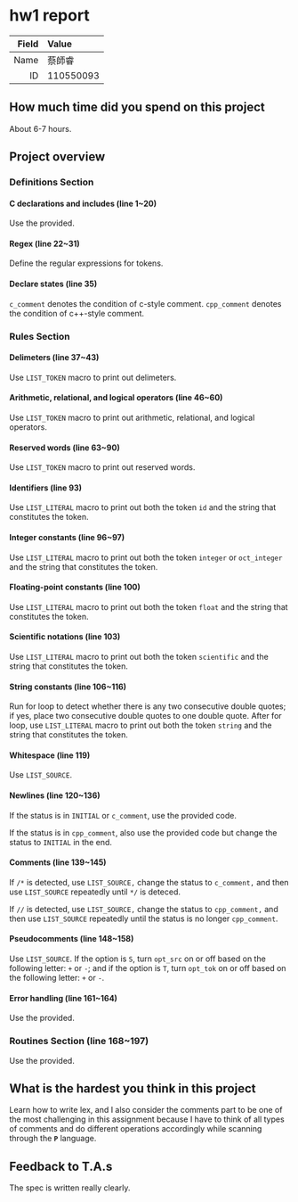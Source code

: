 # hw1 report

|Field|Value|
|-:|:-|
|Name|蔡師睿|
|ID|110550093|

## How much time did you spend on this project

About 6-7 hours.

## Project overview

### Definitions Section
#### C declarations and includes (line 1~20)
Use the provided.

#### Regex (line 22~31)
Define the regular expressions for tokens.

#### Declare states (line 35)
`c_comment` denotes the condition of c-style comment.
`cpp_comment` denotes the condition of c++-style comment.


### Rules Section
#### Delimeters (line 37~43)
Use `LIST_TOKEN` macro to print out delimeters.

#### Arithmetic, relational, and logical operators (line 46~60)
Use `LIST_TOKEN` macro to print out arithmetic, relational, and logical operators.

#### Reserved words (line 63~90)
Use `LIST_TOKEN` macro to print out reserved words.

#### Identifiers (line 93)
Use `LIST_LITERAL` macro to print out both the token `id` and the string that constitutes the token.

#### Integer constants (line 96~97)
Use `LIST_LITERAL` macro to print out both the token `integer` or `oct_integer` and the string that constitutes the token.

#### Floating-point constants (line 100)
Use `LIST_LITERAL` macro to print out both the token `float` and the string that constitutes the token.

#### Scientific notations (line 103)
Use `LIST_LITERAL` macro to print out both the token `scientific` and the string that constitutes the token.

#### String constants (line 106~116)
Run for loop to detect whether there is any two consecutive double quotes; if yes, place two consecutive double quotes to one double quote. After for loop, use `LIST_LITERAL` macro to print out both the token `string` and the string that constitutes the token.

#### Whitespace (line 119)
Use `LIST_SOURCE`.

#### Newlines (line 120~136)
If the status is in `INITIAL` or `c_comment`, use the provided code.

If the status is in `cpp_comment`, also use the provided code but change the status to `INITIAL` in the end.

#### Comments (line 139~145)
If `/*` is detected, use `LIST_SOURCE,` change the status to `c_comment,` and then use `LIST_SOURCE` repeatedly until `*/` is deteced.

If `//` is detected, use `LIST_SOURCE,` change the status to `cpp_comment,` and then use `LIST_SOURCE` repeatedly until the status is no longer `cpp_comment`.

#### Pseudocomments (line 148~158)
Use `LIST_SOURCE`. If the option is `S`, turn `opt_src` on or off based on the following letter: `+` or `-`; and if the option is `T`, turn `opt_tok` on or off based on the following letter: `+` or `-`.

#### Error handling (line 161~164)
Use the provided.

### Routines Section (line 168~197)
Use the provided.

## What is the hardest you think in this project

Learn how to write lex, and I also consider the comments part to be one of the most challenging in this assignment because I have to think of all types of comments and do different operations accordingly while scanning through the **`P`** language.

## Feedback to T.A.s

The spec is written really clearly.